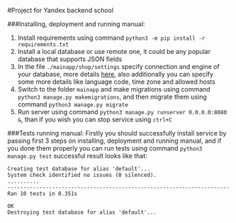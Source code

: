 #Project for Yandex backend school

###Installing, deployment and running manual:
1. Install requirements using command `python3 -m pip install -r requirements.txt`
2. Install a local database or use remote one, it could be any popular database that supports JSON fields
3. In the file `./mainapp/shop/settings` specify connection and engine of your database, more details [here](https://docs.djangoproject.com/en/3.1/ref/settings/#databases), also additionally you can specify some more details like language code, time zone and allowed hosts
4. Switch to the folder `mainapp` and make migrations using command `python3 manage.py makemigrations`, and then migrate them using command `python3 manage.py migrate`
5. Run server using command `python3 manage.py runserver 0.0.0.0:8080 &`, than if you wish you can stop service using `ctrl+C` 

###Tests running manual:
Firstly you should successfully install service by passing first 3 steps on installing, deployment and running manual, and if you done them properly you can run tests using command `python3 manage.py test` successful result looks like that: 
```commandline
Creating test database for alias 'default'...
System check identified no issues (0 silenced).
..........
----------------------------------------------------------------------
Ran 10 tests in 0.351s

OK
Destroying test database for alias 'default'...
```





